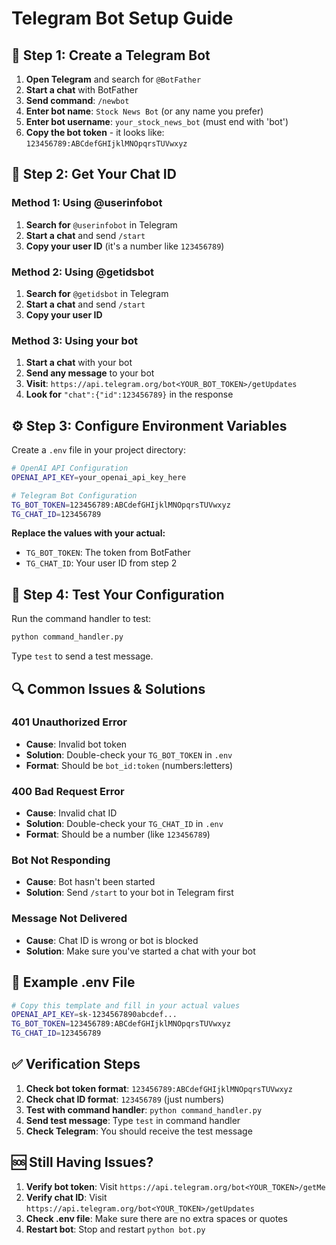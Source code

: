 # Telegram Bot Setup Guide

## 🤖 **Step 1: Create a Telegram Bot**

1. **Open Telegram** and search for `@BotFather`
2. **Start a chat** with BotFather
3. **Send command**: `/newbot`
4. **Enter bot name**: `Stock News Bot` (or any name you prefer)
5. **Enter bot username**: `your_stock_news_bot` (must end with 'bot')
6. **Copy the bot token** - it looks like: `123456789:ABCdefGHIjklMNOpqrsTUVwxyz`

## 💬 **Step 2: Get Your Chat ID**

### Method 1: Using @userinfobot
1. **Search for** `@userinfobot` in Telegram
2. **Start a chat** and send `/start`
3. **Copy your user ID** (it's a number like `123456789`)

### Method 2: Using @getidsbot
1. **Search for** `@getidsbot` in Telegram
2. **Start a chat** and send `/start`
3. **Copy your user ID**

### Method 3: Using your bot
1. **Start a chat** with your bot
2. **Send any message** to your bot
3. **Visit**: `https://api.telegram.org/bot<YOUR_BOT_TOKEN>/getUpdates`
4. **Look for** `"chat":{"id":123456789}` in the response

## ⚙️ **Step 3: Configure Environment Variables**

Create a `.env` file in your project directory:

```bash
# OpenAI API Configuration
OPENAI_API_KEY=your_openai_api_key_here

# Telegram Bot Configuration
TG_BOT_TOKEN=123456789:ABCdefGHIjklMNOpqrsTUVwxyz
TG_CHAT_ID=123456789
```

**Replace the values with your actual:**
- `TG_BOT_TOKEN`: The token from BotFather
- `TG_CHAT_ID`: Your user ID from step 2

## 🧪 **Step 4: Test Your Configuration**

Run the command handler to test:

```bash
python command_handler.py
```

Type `test` to send a test message.

## 🔍 **Common Issues & Solutions**

### **401 Unauthorized Error**
- **Cause**: Invalid bot token
- **Solution**: Double-check your `TG_BOT_TOKEN` in `.env`
- **Format**: Should be `bot_id:token` (numbers:letters)

### **400 Bad Request Error**
- **Cause**: Invalid chat ID
- **Solution**: Double-check your `TG_CHAT_ID` in `.env`
- **Format**: Should be a number (like `123456789`)

### **Bot Not Responding**
- **Cause**: Bot hasn't been started
- **Solution**: Send `/start` to your bot in Telegram first

### **Message Not Delivered**
- **Cause**: Chat ID is wrong or bot is blocked
- **Solution**: Make sure you've started a chat with your bot

## 📝 **Example .env File**

```bash
# Copy this template and fill in your actual values
OPENAI_API_KEY=sk-1234567890abcdef...
TG_BOT_TOKEN=123456789:ABCdefGHIjklMNOpqrsTUVwxyz
TG_CHAT_ID=123456789
```

## ✅ **Verification Steps**

1. **Check bot token format**: `123456789:ABCdefGHIjklMNOpqrsTUVwxyz`
2. **Check chat ID format**: `123456789` (just numbers)
3. **Test with command handler**: `python command_handler.py`
4. **Send test message**: Type `test` in command handler
5. **Check Telegram**: You should receive the test message

## 🆘 **Still Having Issues?**

1. **Verify bot token**: Visit `https://api.telegram.org/bot<YOUR_TOKEN>/getMe`
2. **Verify chat ID**: Visit `https://api.telegram.org/bot<YOUR_TOKEN>/getUpdates`
3. **Check .env file**: Make sure there are no extra spaces or quotes
4. **Restart bot**: Stop and restart `python bot.py`

